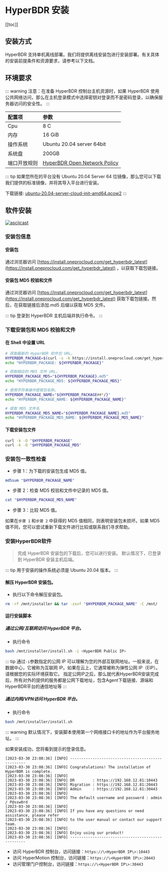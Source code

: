 # HyperBDR 安装

[[toc]]

## 安装方式

HyperBDR 支持单机离线部署。我们将提供离线安装包进行安装部署。有关具体的安装前提条件和资源要求，请参考以下文档。
## 环境要求

::: warning
注意：在准备 HyperBDR 控制台主机资源时，如果 HyperBDR 使用公共网络访问，那么在主机登录模式中选择密钥对登录而不是密码登录，以确保服务器访问的安全性。
:::

| 配置项    | 参数                                                                                                                  |
| :----- | :------------------------------------------------------------------------------------------------------------------ |
| Cpu    | 8 C                                                                                                                 |
| 内存     | 16 GiB                                                                                                              |
| 操作系统   | Ubuntu 20.04 server 64bit                                                                                           |
| 系统盘    | 200GB                                                                                                               |
| 端口开放规则 | [HyperBDR Open Network Policy](https://docs.oneprocloud.com/userguide/faq/faq.html#hyperbdr-required-network-policy) |

::: tip
如果您所在的平台没有 Ubuntu 20.04 Server 64 位镜像，那么您可以下载我们提供的标准镜像，并将其导入平台进行安装。

下载链接: [ubuntu-20.04-server-cloud-init-amd64.qcow2](https://downloads.oneprocloud.com/docs_images/ubuntu-20.04-server-cloud-init-amd64.qcow2)
:::
## 软件安装

[![asciicast](https://asciinema.org/a/686760.svg)](https://asciinema.org/a/686760)

### 安装包信息

#### 安装包

通过浏览器访问 [https://install.oneprocloud.com/get_hyperbdr_latest](https://install.oneprocloud.com/get_hyperbdr_latest) ，以获取下载包链接。

#### 安装包 MD5 校验和文件

通过浏览器访问 [https://install.oneprocloud.com/get_hyperbdr_latest](https://install.oneprocloud.com/get_hyperbdr_latest)  获取下载包链接。然后，在获取链接后添加.md5 后缀以获取 MD5 文件。

::: tip
登录到 HyperBDR 主机后端并执行命令。
:::
### 下载安装包和 MD5 校验和文件

#### 在 Shell 中设置 URL

```sh
# 获取最新的 HyperBDR 软件包 URL。
HYPERBDR_PACKAGE=$(curl -s -k https://install.oneprocloud.com/get_hyperbdr_latest/latest)
echo "HYPERBDR_PACKAGE: ${HYPERBDR_PACKAGE}"

# 获取相应的 MD5 文件 URL。
HYPERBDR_PACKAGE_MD5="${HYPERBDR_PACKAGE}.md5"
echo "HYPERBDR_PACKAGE_MD5: ${HYPERBDR_PACKAGE_MD5}"

# 使用字符串操作提取包名称。
HYPERBDR_PACKAGE_NAME="${HYPERBDR_PACKAGE##*/}"
echo "HYPERBDR_PACKAGE_NAME: ${HYPERBDR_PACKAGE_NAME}"

# 提取 MD5 文件名
HYPERBDR_PACKAGE_MD5_NAME="${HYPERBDR_PACKAGE_NAME}.md5"
echo "HYPERBDR_PACKAGE_MD5_NAME: ${HYPERBDR_PACKAGE_MD5_NAME}"
```
#### 下载安装包文件

```sh
curl -k -O "$HYPERBDR_PACKAGE"
curl -k -O "$HYPERBDR_PACKAGE_MD5"
```
### 安装包一致性检查

- 步骤 1：为下载的安装包生成 MD5 值。

```sh
md5sum "$HYPERBDR_PACKAGE_NAME"
```

- 步骤 2：检查 MD5 校验和文件中记录的 MD5 值。

```sh
cat "$HYPERBDR_PACKAGE_MD5_NAME"
```

- 步骤 3：比较 MD5 值。
 
如果在`步骤 1` 和`步骤 2` 中获得的 MD5 值相同，则表明安装包未损坏。如果 MD5 值不同，您可以尝试重新下载文件进行比较或联系我们寻求帮助。

### 安装HyperBDR软件

> 完成 HyperBDR 安装包的下载后，您可以进行安装。
> 默认情况下，已登录到 HyperBDR 安装主机后端。

::: tip
用于安装的操作系统必须是 Ubuntu 20.04 版本。
:::

#### 解压 HyperBDR 安装包。

- 执行以下命令解压安装包。

```sh
rm -rf /mnt/installer && tar -zxvf "$HYPERBDR_PACKAGE_NAME" -C /mnt/  
```
#### 运行安装脚本

##### 通过公网/互联网访问 HyperBDR 平台。

- 执行命令 

```sh
bash /mnt/installer/install.sh -i <HyperBDR Public IP>
```

::: tip
通过`-i`参数指定的公网 IP 可以理解为您的外部互联网地址。一般来说，在数据中心，它被称为互联网 IP。如果在云上，它通常被称为弹性公网 IP（EIP）。请根据您的实际环境获取它。
指定公网IP之后，那么就代表HyperBDR安装完成后，所有对外的提供的服务都是公网下载地址，包含Agent下载链接、源端和HyperBDR平台的通信地址等
:::
##### 通过内网/VPN访问 HyperBDR 平台。

- 执行命令  

```sh
bash /mnt/installer/install.sh
```
::: warning
默认情况下，安装脚本使用第一个网络接口卡的地址作为平台服务地址。
:::

如果安装成功，您将看到提示的登录信息。

```
[2023-03-30 23:08:36] [INFO] --------------------------------------------------
[2023-03-30 23:08:36] [INFO] Congratulations! The installation of HyperBDR is complete.
[2023-03-30 23:08:36] [INFO]
[2023-03-30 23:08:36] [INFO] DR        : https://192.168.12.81:10443
[2023-03-30 23:08:36] [INFO] Migration : https://192.168.12.81:20443
[2023-03-30 23:08:36] [INFO] Admin     : https://192.168.12.81:30443
[2023-03-30 23:08:36] [INFO]
[2023-03-30 23:08:36] [INFO] The default username and password : admin / P@ssw0rd
[2023-03-30 23:08:36] [INFO]
[2023-03-30 23:08:36] [INFO] If you have any questions or need assistance, please refer
[2023-03-30 23:08:36] [INFO] to the user manual or contact our support team.
[2023-03-30 23:08:36] [INFO]
[2023-03-30 23:08:36] [INFO] Enjoy using our product!
[2023-03-30 23:08:36] [INFO] --------------------------------------------------
```
- 访问 HyperBDR 控制台，访问链接：`https://\<HyperBDR IP\>:10443`
- 访问 HyperMotion 控制台，访问链接：`https://\<HyperBDR IP\>:20443`
- 访问管理门户控制台，访问链接：`https://\<HyperBDR IP\>:30443`
